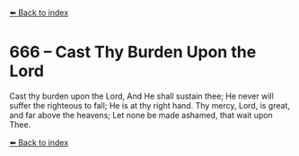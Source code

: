 [⬅️ Back to index](../README.md)

# 666 – Cast Thy Burden Upon the Lord

Cast thy burden upon the Lord,
And He shall sustain thee;
He never will suffer the righteous to fall;
He is at thy right hand.
Thy mercy, Lord, is great, and far above the heavens;
Let none be made ashamed, that wait upon Thee.

[⬅️ Back to index](../README.md)
